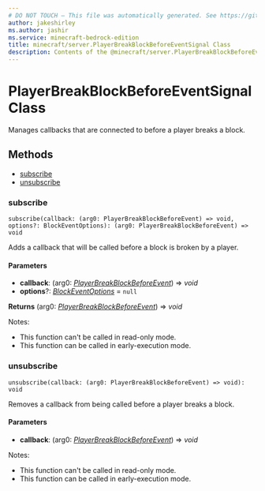 ```yaml
---
# DO NOT TOUCH — This file was automatically generated. See https://github.com/mojang/minecraftapidocsgenerator to modify descriptions, examples, etc.
author: jakeshirley
ms.author: jashir
ms.service: minecraft-bedrock-edition
title: minecraft/server.PlayerBreakBlockBeforeEventSignal Class
description: Contents of the @minecraft/server.PlayerBreakBlockBeforeEventSignal class.
---
```

# PlayerBreakBlockBeforeEventSignal Class

Manages callbacks that are connected to before a player breaks a block.

## Methods
- [subscribe](#subscribe)
- [unsubscribe](#unsubscribe)

### **subscribe**
`
subscribe(callback: (arg0: PlayerBreakBlockBeforeEvent) => void, options?: BlockEventOptions): (arg0: PlayerBreakBlockBeforeEvent) => void
`

Adds a callback that will be called before a block is broken by a player.

#### **Parameters**
- **callback**: (arg0: [*PlayerBreakBlockBeforeEvent*](PlayerBreakBlockBeforeEvent.md)) => *void*
- **options**?: [*BlockEventOptions*](BlockEventOptions.md) = `null`

**Returns** (arg0: [*PlayerBreakBlockBeforeEvent*](PlayerBreakBlockBeforeEvent.md)) => *void*
  
Notes:
- This function can't be called in read-only mode.
- This function can be called in early-execution mode.

### **unsubscribe**
`
unsubscribe(callback: (arg0: PlayerBreakBlockBeforeEvent) => void): void
`

Removes a callback from being called before a player breaks a block.

#### **Parameters**
- **callback**: (arg0: [*PlayerBreakBlockBeforeEvent*](PlayerBreakBlockBeforeEvent.md)) => *void*
  
Notes:
- This function can't be called in read-only mode.
- This function can be called in early-execution mode.
